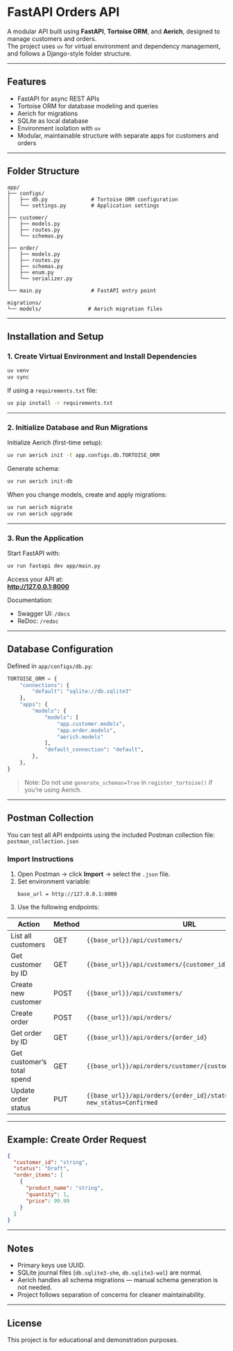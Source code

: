 # FastAPI Orders API

A modular API built using **FastAPI**, **Tortoise ORM**, and **Aerich**, designed to manage customers and orders.  
The project uses `uv` for virtual environment and dependency management, and follows a Django-style folder structure.

---

## Features

- FastAPI for async REST APIs  
- Tortoise ORM for database modeling and queries  
- Aerich for migrations  
- SQLite as local database  
- Environment isolation with `uv`  
- Modular, maintainable structure with separate apps for customers and orders

---

## Folder Structure

```
app/
├── configs/
│   ├── db.py              # Tortoise ORM configuration
│   └── settings.py        # Application settings
│
├── customer/
│   ├── models.py
│   ├── routes.py
│   └── schemas.py
│
├── order/
│   ├── models.py
│   ├── routes.py
│   ├── schemas.py
│   ├── enum.py
│   └── serializer.py
│
└── main.py                # FastAPI entry point

migrations/
└── models/               # Aerich migration files
```

---

## Installation and Setup

### 1. Create Virtual Environment and Install Dependencies

```bash
uv venv
uv sync
```

If using a `requirements.txt` file:

```bash
uv pip install -r requirements.txt
```

---

### 2. Initialize Database and Run Migrations

Initialize Aerich (first-time setup):

```bash
uv run aerich init -t app.configs.db.TORTOISE_ORM
```

Generate schema:

```bash
uv run aerich init-db
```

When you change models, create and apply migrations:

```bash
uv run aerich migrate
uv run aerich upgrade
```

---

### 3. Run the Application

Start FastAPI with:

```bash
uv run fastapi dev app/main.py
```

Access your API at:  
**http://127.0.0.1:8000**

Documentation:
- Swagger UI: `/docs`
- ReDoc: `/redoc`

---

## Database Configuration

Defined in `app/configs/db.py`:

```python
TORTOISE_ORM = {
    "connections": {
        "default": "sqlite://db.sqlite3"
    },
    "apps": {
        "models": {
            "models": [
                "app.customer.models",
                "app.order.models",
                "aerich.models"
            ],
            "default_connection": "default",
        },
    },
}
```

> Note: Do not use `generate_schemas=True` in `register_tortoise()` if you’re using Aerich.

---

## Postman Collection

You can test all API endpoints using the included Postman collection file:  
`postman_collection.json`

### Import Instructions
1. Open Postman → click **Import** → select the `.json` file.
2. Set environment variable:
   ```
   base_url = http://127.0.0.1:8000
   ```
3. Use the following endpoints:

| Action | Method | URL |
|--------|---------|-----|
| List all customers | GET | `{{base_url}}/api/customers/` |
| Get customer by ID | GET | `{{base_url}}/api/customers/{customer_id}` |
| Create new customer | POST | `{{base_url}}/api/customers/` |
| Create order | POST | `{{base_url}}/api/orders/` |
| Get order by ID | GET | `{{base_url}}/api/orders/{order_id}` |
| Get customer’s total spend | GET | `{{base_url}}/api/orders/customer/{customer_id}/total_spend` |
| Update order status | PUT | `{{base_url}}/api/orders/{order_id}/status?new_status=Confirmed` |

---

## Example: Create Order Request

```json
{
  "customer_id": "string",
  "status": "Draft",
  "order_items": [
    {
      "product_name": "string",
      "quantity": 1,
      "price": 99.99
    }
  ]
}
```

---

## Notes

- Primary keys use UUID.
- SQLite journal files (`db.sqlite3-shm`, `db.sqlite3-wal`) are normal.
- Aerich handles all schema migrations — manual schema generation is not needed.
- Project follows separation of concerns for cleaner maintainability.

---

## License

This project is for educational and demonstration purposes.